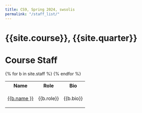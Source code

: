 ```yaml
---
title: CS9, Spring 2024, swsolis
permalink: "/staff_list/"
---
```


# {{site.course}}, {{site.quarter}}

# Course Staff

<table class="bios">
<tr><th>Name</th><th>Role</th><th>Bio</th></tr>
{% for b in site.staff %}
  <tr>
    <td><a href="{{b.url | relative_url }}">{{b.name }}</a></td>
    <td>{{b.role}}</td>
    <td><p class="staff-bio">{{b.bio}}</p></td>
  </tr>
{% endfor %}
</table>

